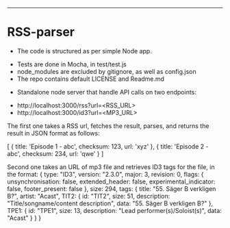 ___
# RSS-parser

* The code is structured as per simple Node app.
- Tests are done in Mocha, in test/test.js
- node_modules are excluded by gitignore, as well as config.json
- The repo contains default LICENSE and Readme.md


* Standalone node server that handle API calls on two endpoints:
- http://localhost:3000/rss?url=<RSS_URL>
- http://localhost:3000/id3?url=<MP3_URL>

The first one takes a RSS url, fetches the result, parses, and returns the result in JSON format as follows:

[
 { title: 'Episode 1 - abc', checksum: 123, url: 'xyz' },
 { title: 'Episode 2 - abc', checksum: 234, url: 'qwe' }
]

Second one takes an URL of mp3 file and retrieves ID3 tags for the file, in the format:
{
    type: "ID3",
    version: "2.3.0",
    major: 3,
    revision: 0,
    flags: {
        unsynchronisation: false,
        extended_header: false,
        experimental_indicator: false,
        footer_present: false
    },
    size: 294,
    tags: {
        title: "55. Säger B verkligen B?",
        artist: "Acast",
        TIT2: {
            id: "TIT2",
            size: 51,
            description: "Title/songname/content description",
            data: "55. Säger B verkligen B?"
        },
        TPE1: {
            id: "TPE1",
            size: 13,
            description: "Lead performer(s)/Soloist(s)",
            data: "Acast"
        }
    }
}